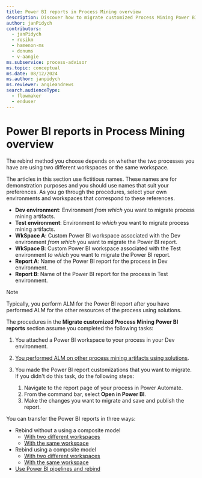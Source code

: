 ```yaml
---
title: Power BI reports in Process Mining overview
description: Discover how to migrate customized Process Mining Power BI reports.
author: janPidych
contributors:
  - janPidych
  - rosikm
  - hamenon-ms
  - donums
  - v-aangie  
ms.subservice: process-advisor
ms.topic: conceptual
ms.date: 08/12/2024
ms.author: janpidych
ms.reviewer: angieandrews
search.audienceType: 
  - flowmaker
  - enduser
---
```


# Power BI reports in Process Mining overview

The rebind method you choose depends on whether the two processes you have are using two different workspaces or the same workspace.

The articles in this section use fictitious names. These names are for demonstration purposes and you should use names that suit your preferences. As you go through the procedures, select your own environments and workspaces that correspond to these references.

- **Dev environment**: Environment *from which* you want to migrate process mining artifacts.
- **Test environment**: Environment *to which* you want to migrate process mining artifacts.
- **WkSpace A**: Custom Power BI workspace associated with the Dev environment *from which* you want to migrate the Power BI report.
- **WkSpace B**: Custom Power BI workspace associated with the Test environment *to which* you want to migrate the Power BI report.
- **Report A**: Name of the Power BI report for the process in Dev environment.
- **Report B**: Name of the Power BI report for the process in Test environment.

> [!NOTE]
> Typically, you perform ALM for the Power BI report after you have performed ALM for the other resources of the process using solutions.

The procedures in the **Migrate customized Process Mining Power BI reports** section assume you completed the following tasks:

1. You attached a Power BI workspace to your process in your Dev environment.

1. [You performed ALM on other process mining artifacts using solutions](process-mining-alm-entities-solutions.md).

1. You made the Power BI report customizations that you want to migrate. If you didn't do this task, do the following steps:</br>

    1. Navigate to the report page of your process in Power Automate.
    1. From the command bar, select **Open in Power BI**.
    1. Make the changes you want to migrate and save and publish the report.

You can transfer the Power BI reports in three ways:

- Rebind without a using a composite model
    - [With two different workspaces](process-mining-alm-rebind-without-comp-diff-wkspace.md)
    - [With the same workspace](process-mining-alm-rebind-without-comp-same-wkspace.md)
- Rebind using a composite model
    - [With two different workspaces](process-mining-alm-rebind-with-comp-diff-wkspace.md)
    - [With the same workspace](process-mining-alm-rebind-with-comp-same-wkspace.md)
- [Use Power BI pipelines and rebind](process-mining-alm-migrate-using-pbi-pipelines-and-rebinding.md)
